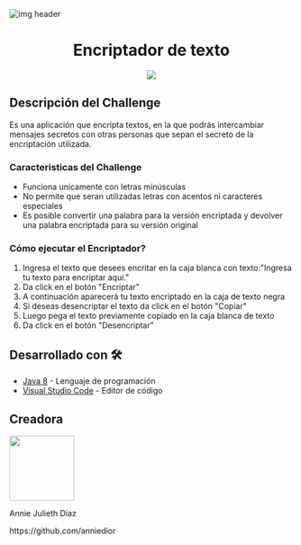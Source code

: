 ![img header](https://github.com/user-attachments/assets/815d3e10-c5e4-45b5-8cba-25ce253caea1)

<h1 align="center">Encriptador de texto</h1>

   <p align="center">
   <img src="https://img.shields.io/badge/ESTADO- EN %60 MEJORAMIENTO CONTINUO-f5004f">
   </p>

## Descripción del Challenge
  <p>Es una aplicación que encripta textos, en la que podrás intercambiar mensajes secretos con otras personas que sepan 
    el secreto de la encriptación utilizada.</p>

<h3>Caracteristicas del Challenge</h3>
  
* Funciona unicamente con letras minúsculas
* No permite que seran utilizadas letras con acentos ni caracteres especiales
* Es posible convertir una palabra para la versión encriptada y devolver una palabra encriptada para su versión original

<h3>Cómo ejecutar el Encriptador?</h3>

1. Ingresa el texto que desees encritar en la caja blanca con texto:"Ingresa tu texto para encriptar aqui."
2. Da click en el botón "Encriptar"
3. A continuación aparecerá tu texto encriptado en la caja de texto negra
4. Si deseas desencriptar el texto da click en el botón "Copiar"
5. Luego pega el texto previamente copiado en la caja blanca de texto
6. Da click en el botón "Desencriptar"

## Desarrollado con 🛠️
* [Java 8](https://www.java.com/es/) - Lenguaje de programación
* [Visual Studio Code](https://code.visualstudio.com/) - Editor de código



## Creadora 

<img src="https://github.com/user-attachments/assets/156cb597-2309-4482-a408-c0a3ea2ddb49" width=115>

<p>Annie Julieth Diaz</p>
<p>https://github.com/anniedior</p>


  
